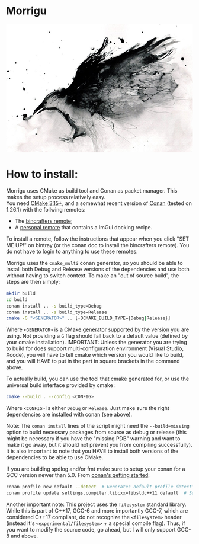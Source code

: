 
# Morrigu
![Morrigu_logo_temp](resources/Logo_TEMP.jpg)

# How to install: 
Morrigu uses CMake as build tool and Conan as packet manager. This makes the setup process relatively easy.  
You need [CMake 3.15+](https://cmake.org/download/), and a somewhat recent version of [Conan](https://conan.io/downloads.html) (tested on 1.26.1) with the follwing remotes:
 * The [bincrafters remote](https://docs.conan.io/en/latest/uploading_packages/remotes.html#bincrafters);
 * A [personal remote](https://bintray.com/ithyx/imgui) that contains a ImGui docking recipe.

To install a remote, follow the instructions that appear when you click "SET ME UP!" on bintray (or the conan doc to install the bincrafters remote). You do not have to login to anything to use these remotes.

Morrigu uses the `cmake_multi` conan generator, so you should be able to install both Debug and Release versions of the dependencies and use both without having to switch context. To make an "out of source build", the steps are then simply:
```bash
mkdir build
cd build
conan install .. -s build_type=Debug
conan install .. -s build_type=Release
cmake -G "<GENERATOR>" .. [-DCMAKE_BUILD_TYPE={Debug|Release}]
```
Where `<GENERATOR>` is a [CMake generator](https://cmake.org/cmake/help/latest/manual/cmake-generators.7.html) supported by the version you are using. Not providing a `G` flag should fall back to a default value (defined by your cmake installation). IMPORTANT: Unless the generator you are trying to build for does support multi-configuration environment (Visual Studio, Xcode), you will have to tell cmake which version you would like to build, and you will HAVE to put in the part in square brackets in the command above.

To actually build, you can use the tool that cmake generated for, or use the universal build interface provided by cmake :
```bash
cmake --build . --config <CONFIG>
```
Where `<CONFIG>` is either `Debug` or `Release`. Just make sure the right dependencies are installed with conan (see above).

Note: The `conan install` lines of the script might need the `--build=missing` option to build necessary packages from source as debug or release (this might be necessary if you have the "missing PDB" warning and want to make it go away, but it should not prevent you from compiling successfully). It is also important to note that you HAVE to install both versions of the dependencies to be able to use CMake.

If you are building spdlog and/or fmt make sure to setup your conan for a GCC version newer than 5.0. From [conan's getting started](https://docs.conan.io/en/latest/getting_started.html):
```bash
conan profile new default --detect  # Generates default profile detecting GCC and sets old ABI
conan profile update settings.compiler.libcxx=libstdc++11 default  # Sets libcxx to C++11 ABI
```

Another important note: This project uses the `filesystem` standard library. While this is part of C++17, GCC-6 and more importantly GCC-7, which are considered C++17 compliant, do not recognize the `<filesystem>` header (instead it's `<experimental/filesystem>` + a special compile flag). Thus, if you want to modify the source code, go ahead, but I will only support GCC-8 and above.